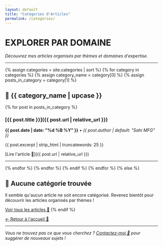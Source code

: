 ```yaml
---
layout: default
title: "Catégories d'Articles"
permalink: /categories/
---
```


# EXPLORER PAR DOMAINE

*Découvrez mes articles organisés par thèmes et domaines d'expertise.*

---

{% assign categories = site.categories | sort %}
{% for category in categories %}
  {% assign category_name = category[0] %}
  {% assign posts_in_category = category[1] %}
  
## 📂 {{ category_name | upcase }}

{% for post in posts_in_category %}
### [{{ post.title }}]({{ post.url | relative_url }})
**{{ post.date | date: "%d %B %Y" }}** • *{{ post.author | default: "Sahi MFG" }}*

{{ post.excerpt | strip_html | truncatewords: 25 }}

[Lire l'article 🚀]({{ post.url | relative_url }})

---
{% endfor %}
{% endfor %}
  {% endif %}
{% endfor %}
{% else %}
## 📝 Aucune catégorie trouvée

Il semble qu'aucun article ne soit encore catégorisé. Revenez bientôt pour découvrir les articles organisés par thèmes !

[Voir tous les articles 🚀](/)
{% endif %}

[← Retour à l'accueil 🚀](/)

---

*Vous ne trouvez pas ce que vous cherchez ? [Contactez-moi 🚀](mailto:mohamedfrancissahi@gmail.com) pour suggérer de nouveaux sujets !*